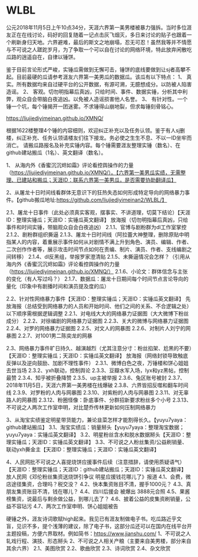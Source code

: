 # WLBL
公元2018年11月5日上午10点34分，天涯六界第一美男楼被暴力强拆。当时多位涯友正在在线讨论，码好的回复随着一记点击灰飞烟灭，多日来讨论的贴子也跟着一个刷新身归天地。六界避难，最后的斯文之地崩塌，忍无可忍！虽然我等并不情愿与不可说之人蹉跎岁月，为了争取一个可以自在讨论的网络环境，特此放弃闲散吃瓜路的逍遥自在，自律以锤饼。

鉴于目前言论形式严峻，实锤瓜需做到无懈可击，锤饼的底线要做到让sj者高攀不起。目前最硬的瓜请参考涯友六界第一美男瓜的数据瓜。该瓜有以下特点：
  1、	真实。所有数据均来自过硬平台的公开数据，有源可溯，无臆想成分。以防被人陷害造谣。
  2、	客观。切勿明指幕后真凶，只给时间、事件、数据实锤，分析其中利弊，观众自会带脑白夜追凶。以免被人造谣损害他人名誉。
  3、	有针对性。一个锤一个坑，每个锤揭开一团迷雾。不求锤得山崩地裂，但求每锤刻骨铭心。

https://liujiediyimeinan.github.io/XMNQ/

根据1622楼整理4个锤的内容细则，欢迎纠正补充以及任务认领。鉴于有人sj删楼，纠正补充、任务认领请楼友们往下接龙。务必使之生生不息、不以一ID坐牢而消亡。
请搬瓜路报名及补充实锤内容。每个锤需要涯友整理实锤（数名）、在github建站搬瓜（1名）、英文翻译（数名）。

1、	从海内外《香蜜沉沉烬如霜》评论看控舆操作的力量（https://liujiediyimeinan.github.io/XMNQ/）。【六界第一美男瓜实绩，无需整理、已建站和搬瓜；天涯ID：联系六界第一美男瓜，是否需要协助翻译瓜】

2、从屠龙十日时间线看群体无意识下的狂热失态如何形成特定导向的网络暴力事件。【github搬瓜地址:https://github.com/liujiediyimeinan2/WLBL/】

  2.1、屠龙十日事件（此处必须真实客观，摆事实、不讲道理，切莫下结论）【天涯ID：整理实锤瓜；天涯ID：实锤瓜英文翻译】
  放海报（切勿明指幕后真凶，只给事件和时间实锤，带脑观众自会白夜追凶）
  2.1.1、官博与剧粉群为dl工作室掌控
  2.1.2、剧粉群组织撕逼 
  2.1.3、屠龙十日时间线（阿拉蕾大神整理，删除原贴中明指某人的内容，着重展示事件如何从对剧情不满上升到角色、演员、编辑、作者、二次创作作者等，展示攻击时间节点如何在责编、制片、演员、作者、支线编剧之间转移） 
  2.1.4、dl反黑组，举报罗家澄清贴
  2.1.5、未撕逼情况会怎样？（引用从海内外《香蜜沉沉烬如霜》评论看控舆操作的力量（https://liujiediyimeinan.github.io/XMNQ/）
  2.1.6、小论文：群体信念与主张的变化（有人写过吗？）
  2.1.7、数据瓜：屠龙十日期间每个时间节点言论导向的量化（印象中有剧播时间和演员提及度的瓜）

  2.2、针对性网络暴力事件【天涯ID：整理实锤瓜；天涯ID：实锤瓜英文翻译】
  先放海报（总结受到网络暴力的人员和开始时间、他们之间的关系、不合逻辑之处）
  以下顺序需根据逻辑调整
  2.2.1、对电线大大的网络暴力证据图（大大微博下粉丝成分） 
  2.2.2、对徐编剧的网络暴力证据图 
  2.2.3、关大的微博与网络暴力证据图 
  2.2.4、对罗的网络暴力证据图 
  2.2.5、对文人的网暴图 
  2.2.6、对制片人刘宁的网暴图 
  2.2.7、对1001男二陈奕龙的网暴 

  2.3、网络暴力事件旷日持久、越演越烈（尤其注意分寸：粉丝掐架、尬黑的不要）【天涯ID：整理实锤瓜；天涯ID：实锤瓜英文翻译】
  放海报（网络封锁导致触底反弹以及逆向鼓励、加剧不理性事件） 
  2.3.1、微博白色之夜，万锤楼和饼心姐姐去世当场
  2.3.2、yxh联动，控制舆论
  2.3.3、豆瓣水军入场，lyx和yz黑帖，控制最赞 
  2.3.4、知乎被折叠降赞 
  2.3.5、up主被举报 
  2.3.6、兔区账号被封 
  2.3.7、2018年11月5日，天涯六界第一美男楼在线爆破
  2.3.8、六界皆招反噬和翻车时间线 
  2.3.9、对罗粉的人肉与网暴图
  2.3.10、对紫粉的人肉与网暴图
  2.3.11、对无辜路人的网暴图 
  2.3.12、粉圈怪像：卧底事件、分群招新要求粉丝多个小号
  2.3.13、不可说之人两次工作室申明，对比楚乔传林更新如何压制网络暴力

3、从淘宝实绩鉴定明星带货能力，兼论韭菜怎样才能割得长久。【yuyu7yaya：github建站搬瓜】
  3.1、淘宝实绩瓜：销量掰头【yuyu7yaya：整理淘宝数据；yuyu7yaya：实锤瓜英文翻译】
  3.2、明星粉丝含水和脱水数据掰头【天涯ID：整理实锤瓜；天涯ID：实锤瓜英文翻译】
  3.3、不可说之人粉丝集资/公益刷销量、联动yxh撕金主【天涯ID：整理实锤瓜；天涯ID：实锤瓜英文翻译】

4、人民网批不可说之人喜提烧饼应援事件后续（注意措辞，请使用质疑语气）【天涯ID：整理实锤瓜；天涯ID：github建站搬瓜；天涯ID：实锤瓜英文翻译】
  放人民网《邓伦粉丝集资送烧饼引争议 明星应援钱花哪儿了》报道
  4.1、会费，微店途径集资，合理吗？税交没？ 
  4.2、快本集资账目不清，握手1000元？ 
  4.3、真朋友集资账目不清，钱在哪儿？ 
  4.4、四川后援会 被爆出 3888元合照 
  4.5、果酱榜集资，说最后与剩余做公益，到哪儿去了？ 
  4.6、披着公益的皮集资刷销量，公益不容玷污 
  4.7、两次工作室申明、饼心姐姐被告

硬锤之外，涯友诗词歌赋high起来。我见已有涯友制做电子书。吃瓜路近乎文盲，见识不多，提个浅薄的建议，除了电子书，这部分瓜还可以在国内在线平台开主题投稿，方便六界取材。例如简书：https://www.jianshu.com/ 
  1、不可说之人轧戏行程、演技、形态掰头
  2、不可说之人相关产粮（主要来自美男楼，部分来自其余六界） 
  2.1、美图欣赏 
  2.2、歌曲欣赏 
  2.3、诗词欣赏 
  2.4、杂文欣赏 
